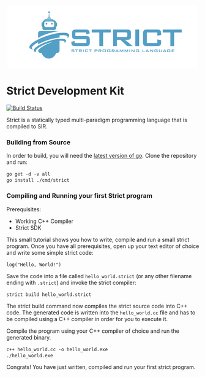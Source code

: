 <p align="center"><img src="docs/assets/banner.png" width="500"></p>

# Strict Development Kit
[![Build Status](https://api.travis-ci.org/strict-lang/sdk.svg?branch=master)](https://travis-ci.org/github/strict-lang/sdk)

Strict is a statically typed multi-paradigm programming language that is
compiled to SIR.

### Building from Source

In order to build, you will need the [latest version of go](https://golang.org/).
Clone the repository and run:

```shell script
go get -d -v all
go install ./cmd/strict
```

### Compiling and Running your first Strict program

Prerequisites:
  - Working C++ Compiler
  - Strict SDK

This small tutorial shows you how to write, compile and run a small strict
program. Once you have all prerequisites, open up your text editor of choice
and write some simple strict code:

```strict
log("Hello, World!")
```

Save the code into a file called `hello_world.strict` (or any other filename
ending with `.strict`) and invoke the strict compiler:

```
strict build hello_world.strict
```

The strict build command now compiles the strict source code into C++ code. The
generated code is written into the `hello_world.cc` file and has to be compiled
using a C++ compiler in order for you to execute it.

Compile the program using your C++ compiler of choice and run the
generated binary.

```
c++ hello_world.cc -o hello_world.exe
./hello_world.exe
```

Congrats! You have just written, compiled and run your first strict program.
